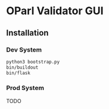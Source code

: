 # OParl Validator GUI

## Installation

### Dev System

```bash
python3 bootstrap.py
bin/buildout
bin/flask
```

### Prod System

TODO
